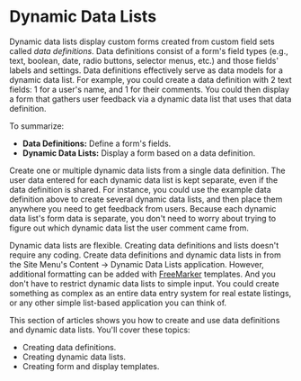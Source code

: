 # Dynamic Data Lists [](id=dynamic-data-lists)

Dynamic data lists display custom forms created from custom field sets called 
*data definitions*. Data definitions consist of a form's field types (e.g., 
text, boolean, date, radio buttons, selector menus, etc.) and those fields' 
labels and settings. Data definitions effectively serve as data models for a 
dynamic data list. For example, you could create a data definition with 2 text 
fields: 1 for a user's name, and 1 for their comments. You could then display a 
form that gathers user feedback via a dynamic data list that uses that data 
definition. 

To summarize: 

-   **Data Definitions:** Define a form's fields. 
-   **Dynamic Data Lists:** Display a form based on a data definition. 

Create one or multiple dynamic data lists from a single data definition. The
user data entered for each dynamic data list is kept separate, even if the data
definition is shared. For instance, you could use the example data definition
above to create several dynamic data lists, and then place them anywhere you
need to get feedback from users. Because each dynamic data list's form data is
separate, you don't need to worry about trying to figure out which dynamic data
list the user comment came from. 

Dynamic data lists are flexible. Creating data definitions and lists doesn't
require any coding. Create data definitions and dynamic data lists in from the
Site Menu's Content &rarr; Dynamic Data Lists application. However, additional
formatting can be added with 
[FreeMarker](https://freemarker.apache.org/) 
templates. And you don't have to restrict dynamic data lists to simple input.
You could create something as complex as an entire data entry system for real
estate listings, or any other simple list-based application you can think of.

This section of articles shows you how to create and use data definitions and 
dynamic data lists. You'll cover these topics: 

-   Creating data definitions. 
-   Creating dynamic data lists. 
-   Creating form and display templates. 


